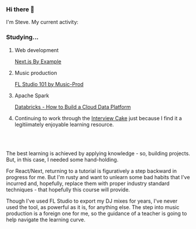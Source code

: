 ### Hi there 👋

<p>I'm Steve. My current activity:</p> 

<h3>Studying...</h3>

<ol>  
  <li>
    <p>Web development</p>
    <p><a href="https://lnkd.in/dn-_KavQ">Next.js By Example</a></p>
  </li>
  <li>
    <p>Music production</p>
    <p><a href="https://lnkd.in/dF2JV5P4">FL Studio 101 by Music-Prod</a></p>
  </li>
  <li>
    <p>Apache Spark</p>
    <a href="https://lnkd.in/dUvbs5dT">Databricks - How to Build a Cloud Data Platform</a>
  </li>
  <li>
    <p>Continuing to work through the <a href="https://www.interviewcake.com/">Interview Cake</a> just because I find it a legitiimately enjoyable learning resource.       </p>
  </li>
</ol>

<br/>
<br/>

<p>The best learning is achieved by applying knowledge - so, building projects. But, in this case, I needed some hand-holding.</p>

<p>For React/Next, returning to a tutorial is figuratively a step backward in progress for me. But I'm rusty and want to unlearn some bad habits that I've incurred and, hopefully, replace them with proper industry standard techniques - that hopefully this course will provide.</p>

<p>Though I've used FL Studio to export my DJ mixes for years, I've never used the tool, as powerful as it is, for anything else. The step into music production is a foreign one for me, so the guidance of a teacher is going to help navigate the learning curve.</p>
  
